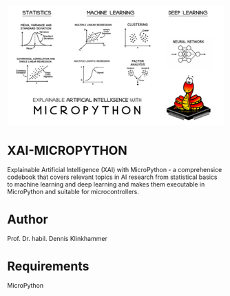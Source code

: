 ![KI-ENNA](images/xai_micropython.png)

# XAI-MICROPYTHON
Explainable Artificial Intelligence (XAI) with MicroPython - a comprehensice codebook that covers relevant topics in AI research from statistical basics to machine learning and deep learning and makes them executable in MicroPython and suitable for microcontrollers.

# Author
Prof. Dr. habil. Dennis Klinkhammer

# Requirements
MicroPython
